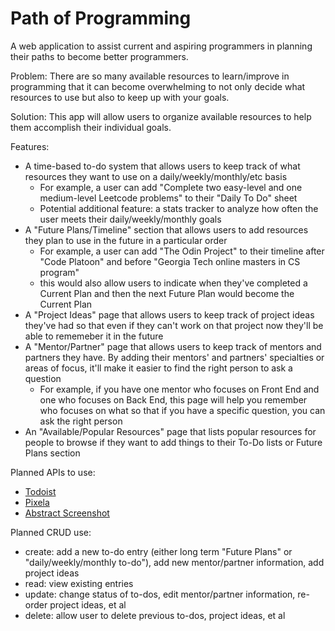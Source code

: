 # Path of Programming

A web application to assist current and aspiring programmers in planning their paths to become better programmers.

Problem: There are so many available resources to learn/improve in programming that it can become overwhelming to not only decide what resources to use but also to keep up with your goals.

Solution: This app will allow users to organize available resources to help them accomplish their individual goals.

Features:
- A time-based to-do system that allows users to keep track of what resources they want to use on a daily/weekly/monthly/etc basis
  - For example, a user can add "Complete two easy-level and one medium-level Leetcode problems" to their "Daily To Do" sheet
  - Potential additional feature: a stats tracker to analyze how often the user meets their daily/weekly/monthly goals
- A "Future Plans/Timeline" section that allows users to add resources they plan to use in the future in a particular order
  - For example, a user can add "The Odin Project" to their timeline after "Code Platoon" and before "Georgia Tech online masters in CS program"
  - this would also allow users to indicate when they've completed a Current Plan and then the next Future Plan would become the Current Plan
- A "Project Ideas" page that allows users to keep track of project ideas they've had so that even if they can't work on that project now they'll be able to rememeber it in the future
- A "Mentor/Partner" page that allows users to keep track of mentors and partners they have. By adding their mentors' and partners' specialties or areas of focus, it'll make it easier to find the right person to ask a question
  - For example, if you have one mentor who focuses on Front End and one who focuses on Back End, this page will help you remember who focuses on what so that if you have a specific question, you can ask the right person
- An "Available/Popular Resources" page that lists popular resources for people to browse if they want to add things to their To-Do lists or Future Plans section

Planned APIs to use:
- [Todoist](https://developer.todoist.com/)
- [Pixela](https://pixe.la/)
- [Abstract Screenshot](https://www.abstractapi.com/api/website-screenshot-api)

Planned CRUD use:
- create: add a new to-do entry (either long term "Future Plans" or "daily/weekly/monthly to-do"), add new mentor/partner information, add project ideas
- read: view existing entries
- update: change status of to-dos, edit mentor/partner information, re-order project ideas, et al
- delete: allow user to delete previous to-dos, project ideas, et al
